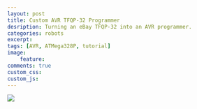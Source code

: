 ```yaml
---
layout: post
title: Custom AVR TFQP-32 Programmer
desription: Turning an eBay TFQP-32 into an AVR programmer.
categories: robots
excerpt:
tags: [AVR, ATMega328P, tutorial]
image: 
    feature: 
comments: true
custom_css: 
custom_js: 
---
```


![](https://ladvien.com/images/TFQP_32_Programmer_Pin_Map.png)